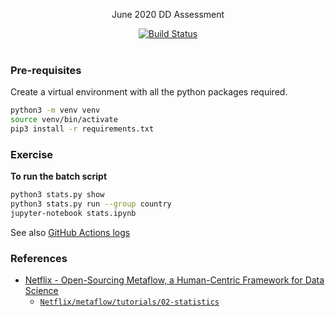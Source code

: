 <p align="center">
  June 2020 DD Assessment
</p>

<p align="center">
  <a href="https://github.com/mycaule/dd-assessment/actions"><img src="https://github.com/mycaule/dd-assessment/workflows/CI/badge.svg?branch=master" alt="Build Status"></a>
  <br>
  <br>
</p>

### Pre-requisites

Create a virtual environment with all the python packages required.

```bash
python3 -m venv venv
source venv/bin/activate
pip3 install -r requirements.txt
```

### Exercise

**To run the batch script**

```bash
python3 stats.py show
python3 stats.py run --group country
jupyter-notebook stats.ipynb
```
See also [GitHub Actions logs](https://github.com/mycaule/dz-assessment/actions)

### References

- [Netflix - Open-Sourcing Metaflow, a Human-Centric Framework for Data Science](https://netflixtechblog.com/open-sourcing-metaflow-a-human-centric-framework-for-data-science-fa72e04a5d9)
  - [`Netflix/metaflow/tutorials/02-statistics`](https://github.com/Netflix/metaflow/tree/master/metaflow/tutorials/02-statistics)
